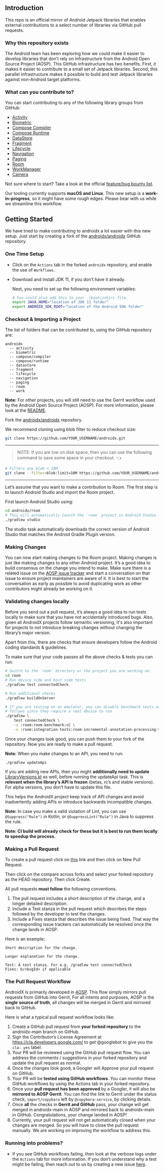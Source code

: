 ## Introduction

This repo is an official mirror of Android Jetpack libraries that enables external contributions to a select number of libraries via GitHub pull requests.

### Why this repository exists

The Android team has been exploring how we could make it easier to develop libraries that don’t rely on infrastructure from the Android Open Source Project (AOSP). This GitHub infrastructure has two benefits. First, it makes it easier to contribute to a small set of Jetpack libraries. Second, this parallel infrastructure makes it possible to build and test Jetpack libraries against non-Android target platforms.

### What can you contribute to?

You can start contributing to any of the following library groups from GitHub:
  - [Activity](https://developer.android.com/guide/components/activities/intro-activities)
  - [Biometric](https://developer.android.com/training/sign-in/biometric-auth)
  - [Compose Compiler](https://developer.android.com/jetpack/androidx/releases/compose-compiler)
  - [Compose Runtime](https://developer.android.com/jetpack/androidx/releases/compose-runtime)
  - [DataStore](https://developer.android.com/topic/libraries/architecture/datastore)
  - [Fragment](https://developer.android.com/guide/components/fragments)
  - [Lifecycle](https://developer.android.com/topic/libraries/architecture/lifecycle)
  - [Navigation](https://developer.android.com/guide/navigation)
  - [Paging](https://developer.android.com/topic/libraries/architecture/paging)
  - [Room](https://developer.android.com/topic/libraries/architecture/room)
  - [WorkManager](https://developer.android.com/topic/libraries/architecture/workmanager)
  - [Camera](https://developer.android.com/training/camerax)

Not sure where to start? Take a look at the official [feature/bug bounty list](http://goo.gle/androidx-bug-bounty).

Our tooling currently supports **macOS and Linux**. This new setup is a **work-in-progress**, so it might have some rough edges. Please bear with us while we streamline this workflow.

## Getting Started

We have tried to make contributing to androidx a lot easier with this new setup. Just start by creating a fork of the [androidx/androidx](https://github.com/androidx/androidx) GitHub repository.

### One Time Setup

- Click on the `Actions` tab in the forked `androidx`  repository, and enable the use of `Workflows`.

- Download and install JDK 11, if you don’t have it already.

  Next, you need to set up the following environment variables:

  ```bash
  # You could also add this to your .{bash|zsh}rc file.
  export JAVA_HOME="location of JDK 11 folder"
  export ANDROID_SDK_ROOT="location of the Android SDK folder"
  ```

### Checkout & Importing a Project

The list of folders that can be contributed to, using the GitHub repository are:

```
androidx
  -- activity
  -- biometric
  -- compose/compiler
  -- compose/runtime
  -- datastore
  -- fragment
  -- lifecycle
  -- navigation
  -- paging
  -- room
  -- work
```

**Note:** For other projects, you will still need to use the Gerrit workflow used by the Android Open Source Project (AOSP). For more information, please look at the [README](https://cs.android.com/androidx/platform/frameworks/support/+/androidx-main:README.md).

Fork the [androidx/androidx](https://github.com/androidx/androidx) repository.

We recommend cloning using blob filter to reduce checkout size:
```bash
git clone https://github.com/YOUR_USERNAME/androidx.git
```

---

> NOTE: If you are low on disk space, then you can use the following command to save some space in your checkout. :point_left:

```bash
# Filters any blob > 10M
git clone --filter=blob:limit=10M https://github.com/YOUR_USERNAME/androidx.git
```
---

Let’s assume that you want to make a contribution to Room. The first step is to launch Android Studio and import the Room project.

First launch Android Studio using:

```bash
cd androidx/room
# This will automatically launch the `room` project in Android Studio.
./gradlew studio
```

The studio task automatically downloads the correct version of Android Studio that matches the Android Gradle Plugin version.

### Making Changes

You can now start making changes to the Room project. Making changes is just like making changes to any other Android project. It’s a good idea to build consensus on the change you intend to make. Make sure there is a related issue on the [AOSP issue tracker](https://issuetracker.google.com/issues/new?component=192731&template=842428) and start a conversation on that issue to ensure project maintainers are aware of it. It is best to start the conversation as early as possible to avoid duplicating work as other contributors might already be working on it.

### Validating changes locally

Before you send out a pull request, it’s always a good idea to run tests locally to make sure that you have not accidentally introduced bugs. Also, given all AndroidX projects follow semantic versioning, it's also important for projects to not introduce breaking changes without changing the library’s major version.

Apart from this, there are checks that ensure developers follow the Android coding standards & guidelines.

To make sure that your code passes all the above checks & tests you can run:

```bash
# Switch to the `room` directory or the project you are working on.
cd room
# Run device side and host side tests
./gradlew test connectedCheck

# Run additional checks
./gradlew buildOnServer

# If you are testing on an emulator, you can disable benchmark tests as
# follows since they require a real device to run
./gradlew \
    test connectedCheck \
    -x :room:room-benchmark:cC \
    -x :room:integration-tests:room-incremental-annotation-processing:test
```

Once your changes look good, you can push them to your fork of the repository. Now you are ready to make a pull request.

**Note:** When you make changes to an API, you need to run:

```
./gradlew updateApi
```

If you are adding new APIs, then you might **additionally need to update** [LibraryVersions.kt](https://github.com/androidx/androidx/blob/androidx-main/buildSrc/src/main/kotlin/androidx/build/LibraryVersions.kt) as well, before running the updateApi task. This is **relevant when the library’s API is frozen** (betas, rc’s and stable versions). For alpha versions, you don’t have to update this file.

This helps the AndroidX project keep track of API changes and avoid inadvertently adding APIs or introduce backwards incompatible changes.

**Note:** In case you make a valid violation of Lint, you can use `@Suppress("Rule")` in Kotlin, or `@SuppressLint("Rule")` in Java to suppress the rule.

**Note: CI build will already check for these but it is best to run them locally to speedup the process.**

### Making a Pull Request

To create a pull request click on [this](https://github.com/androidx/androidx/pulls) link and then click on New Pull Request.

Then click on the compare across forks and select your forked repository as the HEAD repository. Then click Create.

All pull requests **must follow** the following conventions.

1.  The pull request includes a short description of the change, and a longer detailed description.
2.  Include a Test stanza in the pull request which describes the steps followed by the developer to test the changes.
3.  Include a Fixes stanza that describes the issue being fixed. That way the corresponding issue trackers can automatically be resolved once the change lands in AOSP.

Here is an example:

```
Short description for the change.

Longer explanation for the change.

Test: A test stanza. For e.g. /gradlew test connectedCheck
Fixes: b/<bugId> if applicable
```

### The Pull Request Workflow

AndroidX is primarily developed in [AOSP](https://android.googlesource.com/platform/frameworks/support/+/androidx-main). This flow simply mirrors pull requests from GitHub into Gerrit, For all intents and purposes, AOSP is the **single** **source of truth**, all changes will be merged in Gerrit and mirrored back to GitHub.

Here is what a typical pull request workflow looks like:

1.  Create a GitHub pull request from **your forked repository** to the androidx-main branch on GitHub.
2.  Sign the Contributor’s License Agreement at https://cla.developers.google.com/ to get @googlebot to give you the `cla: yes` label.
3.  Your PR will be reviewed using the GitHub pull request flow. You can address the comments / suggestions in your forked repository and update the pull request as normal.
4.  Once the changes look good, a Googler will Approve your pull request on GitHub.
5.  Your PR will be **tested using GitHub workflows**. You can monitor these GitHub workflows by using the Actions tab in your forked repository.
6.  Once your **pull request has been approved** by a Googler, it will also be **mirrored to AOSP Gerrit**. You can find the link to Gerrit under the status check, `import/copybara` left by `@copybara-service`, by clicking details.
7.  Once **all** the checks in **Gerrit and GitHub** pass, your change will get merged in androidx-main in AOSP and mirrored back to androidx-main in GitHub. Congratulations, your change landed in AOSP!
8.  Currently, your pull request will not get automatically closed when your changes are merged. So you will have to close the pull request manually. We are working on improving the workflow to address this.

### Running into problems?

- If you see GitHub workflows failing, then look at the verbose logs under the `Actions` tab for more information. If you don’t understand why a test might be failing, then reach out to us by creating a new issue [here](https://issuetracker.google.com/issues/new?component=923725&template=1480355).

